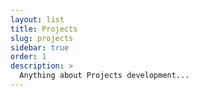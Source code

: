 ```yaml
---
layout: list
title: Projects
slug: projects
sidebar: true
order: 1
description: >
  Anything about Projects development...
---
```

